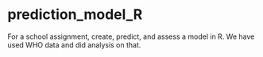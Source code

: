 # prediction_model_R
For a school assignment, create, predict, and assess a model in R. We have used WHO data and did analysis on that. 
